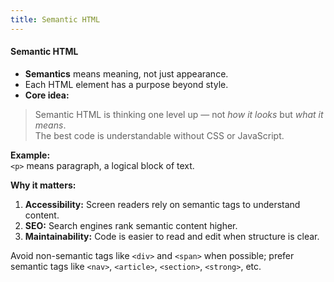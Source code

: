 ```yaml
---
title: Semantic HTML
---
```


#### Semantic HTML

- **Semantics** means meaning, not just appearance.  
- Each HTML element has a purpose beyond style.
- **Core idea:**  
> Semantic HTML is thinking one level up — not *how it looks* but *what it means*.  
> The best code is understandable without CSS or JavaScript.

**Example:**  
`<p>` means paragraph, a logical block of text.

**Why it matters:**  
  1. **Accessibility:** Screen readers rely on semantic tags to understand content.  
  2. **SEO:** Search engines rank semantic content higher.  
  3. **Maintainability:** Code is easier to read and edit when structure is clear.

Avoid non-semantic tags like `<div>` and `<span>` when possible; prefer semantic tags like `<nav>`, `<article>`, `<section>`, `<strong>`, etc.

